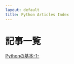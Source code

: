 ```yaml
---
layout: default
title: Python Articles Index
---
```


# 記事一覧

[Pythonの基本-1-](https://haruto-ooki.github.io/coding-languages/Python/articles/python-basics-1-.html)
